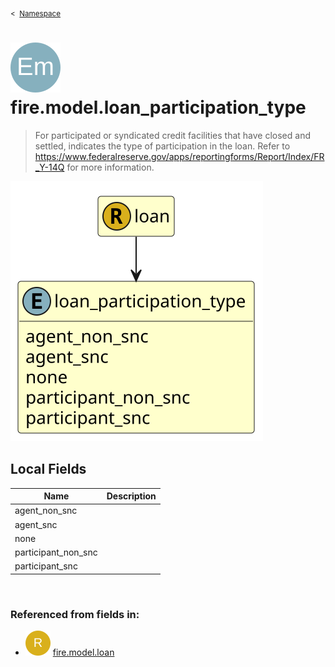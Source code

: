 <sub>&lt;&nbsp; [Namespace](index.md)</sub>
# <img src='images/enumType-lg.svg'/> fire.model.loan_participation_type
>  
>For participated or syndicated credit facilities that have closed and settled, indicates the type of participation in the loan. Refer to https://www.federalreserve.gov/apps/reportingforms/Report/Index/FR_Y-14Q for more information.
> 
<img src='images/fire.model.loan_participation_type.svg'/>


## Local Fields


| Name        | Description |
| ----------- | ----------- |
| agent_non_snc |   |
| agent_snc |   |
| none |   |
| participant_non_snc |   |
| participant_snc |   |

<br/>

### Referenced from fields in:
- <img src='images/recordType.svg'/> [fire.model.loan](UDT-fire.model.loan.md)
